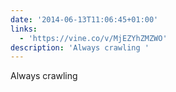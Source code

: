 ```yaml
---
date: '2014-06-13T11:06:45+01:00'
links:
  - 'https://vine.co/v/MjEZYhZMZWO'
description: 'Always crawling '
---
```

Always crawling 
